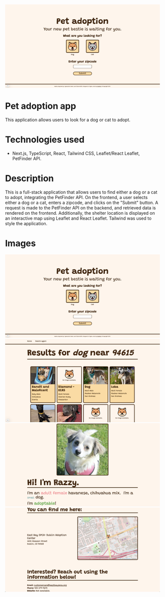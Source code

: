 ![Homepage screenshot](./public/images/homepage.png)
# Pet adoption app
This application allows users to look for a dog or cat to adopt.

# Technologies used
- Next.js, TypeScript, React, Tailwind CSS, Leaflet/React Leaflet, PetFinder API.

# Description
This is a full-stack application that allows users to find either a dog or a cat to adopt, integrating the PetFinder API.  On the frontend, a user selects either a dog or a cat, enters a zipcode, and clicks on the "Submit" button.  A request is made to the PetFinder API on the backend, and retrieved data is rendered on the frontend.  Additionally, the shelter location is displayed on an interactive map using Leaflet and React Leaflet.  Tailwind was used to style the application.

# Images
![Homepage screenshot](./public/images/homepage.png)
![Search results page screenshot](./public/images/search-results.png)
![Pet details page screenshot](./public/images/pet-details.png)
![Interactive map screenshot](./public/images/map.png)